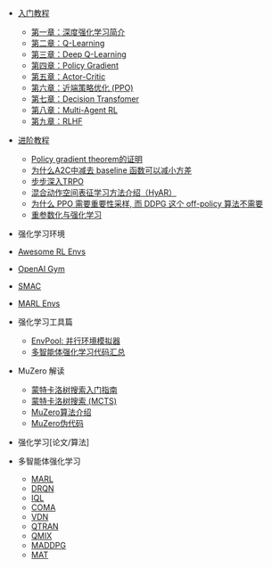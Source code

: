 - [入门教程](deep-rl/deep-rl-class/README.md)
  - [第一章：深度强化学习简介](deep-rl/deep-rl-class/ch1_introduction.md)
  - [第二章：Q-Learning ](deep-rl/deep-rl-class/ch2_q-learning.md)
  - [第三章：Deep Q-Learning ](deep-rl/deep-rl-class/ch3_dqn.md)
  - [第四章：Policy Gradient  ](deep-rl/deep-rl-class/ch4_pg.md)
  - [第五章：Actor-Critic](deep-rl/deep-rl-class/ch5_a2c.md)
  - [第六章：近端策略优化 (PPO)](deep-rl/deep-rl-class/ch6_ppo.md)
  - [第七章：Decision Transfomer](deep-rl/deep-rl-class/ch7_decision-transformer.md)
  - [第八章：Multi-Agent RL](deep-rl/deep-rl-class/ch8_marl.md)
  - [第九章：RLHF](deep-rl/papers/RLHF.md)

- [进阶教程](deep-rl/algorithms/README.md)
  - [Policy gradient theorem的证明](deep-rl/algorithms/ch1_supp_pg.md)
  - [为什么A2C中减去 baseline 函数可以减小方差](deep-rl/algorithms/ch1_supp_a2c.md)
  - [步步深入TRPO](deep-rl/algorithms/ch1_supp_trpo.md)
  - [混合动作空间表征学习方法介绍（HyAR）](deep-rl/algorithms/ch2_supp_hyar.md)
  - [为什么 PPO 需要重要性采样, 而 DDPG 这个 off-policy 算法不需要](deep-rl/algorithms/ch2_supp_ppovsddpg.md)
  - [重参数化与强化学习](deep-rl/algorithms/ch2_supp_reparameterization.md)

- 强化学习环境
- [Awesome RL Envs](deep-rl/rltools/awesomeRLtools.md)
- [OpenAI Gym](deep-rl/envs/gym.md)
- [SMAC](deep-rl/envs/smac.md)
- [MARL Envs](deep-rl/envs/marl_env.md)


- 强化学习工具篇
  - [EnvPool: 并行环境模拟器](deep-rl/rltools/envpool.md)
  - [多智能体强化学习代码汇总](deep-rl/rltools/marltool.md)

- MuZero 解读
  - [蒙特卡洛树搜索入门指南](deep-rl/muzero/mcts_guide.md)
  - [蒙特卡洛树搜索 (MCTS)](deep-rl/muzero/MCTS.md)
  - [MuZero算法介绍](deep-rl/papers/muzero_intro.md)
  - [MuZero伪代码](deep-rl/papers/muzero_pseudocode.md)

- 强化学习[论文/算法]
- 多智能体强化学习

  - [MARL](deep-rl/papers/Overview.md)
  - [DRQN](deep-rl/papers/DRQN.md)
  - [IQL](deep-rl/papers/IQL.md)
  - [COMA](deep-rl/papers/COMA.md)
  - [VDN](deep-rl/papers/VDN.md)
  - [QTRAN](deep-rl/papers/QTRAN.md)
  - [QMIX](deep-rl/papers/QMIX.md)
  - [MADDPG](deep-rl/papers/MADDPG.md)
  - [MAT](deep-rl/papers/MAT.md)
